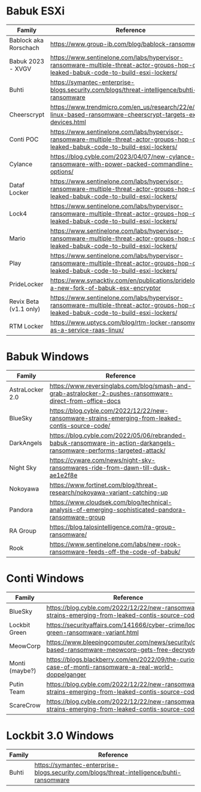 
# Babuk ESXi

| Family      | Reference |
| ----------- | ----------- |
| Bablock aka Rorschach | https://www.group-ib.com/blog/bablock-ransomware/ |
| Babuk 2023 - XVGV     | https://www.sentinelone.com/labs/hypervisor-ransomware-multiple-threat-actor-groups-hop-on-leaked-babuk-code-to-build-esxi-lockers/ |
| Buhti                 | https://symantec-enterprise-blogs.security.com/blogs/threat-intelligence/buhti-ransomware |
| Cheerscrypt           | https://www.trendmicro.com/en_us/research/22/e/new-linux-based-ransomware-cheerscrypt-targets-exsi-devices.html |
| Conti POC             | https://www.sentinelone.com/labs/hypervisor-ransomware-multiple-threat-actor-groups-hop-on-leaked-babuk-code-to-build-esxi-lockers/ |
| Cylance               | https://blog.cyble.com/2023/04/07/new-cylance-ransomware-with-power-packed-commandline-options/ |
| Dataf Locker          | https://www.sentinelone.com/labs/hypervisor-ransomware-multiple-threat-actor-groups-hop-on-leaked-babuk-code-to-build-esxi-lockers/ |
| Lock4                 | https://www.sentinelone.com/labs/hypervisor-ransomware-multiple-threat-actor-groups-hop-on-leaked-babuk-code-to-build-esxi-lockers/ |
| Mario                 | https://www.sentinelone.com/labs/hypervisor-ransomware-multiple-threat-actor-groups-hop-on-leaked-babuk-code-to-build-esxi-lockers/ |
| Play                  | https://www.sentinelone.com/labs/hypervisor-ransomware-multiple-threat-actor-groups-hop-on-leaked-babuk-code-to-build-esxi-lockers/ |
| PrideLocker           | https://www.synacktiv.com/en/publications/pridelocker-a-new-fork-of-babuk-esx-encryptor |
| Revix Beta (v1.1 only) | https://www.sentinelone.com/labs/hypervisor-ransomware-multiple-threat-actor-groups-hop-on-leaked-babuk-code-to-build-esxi-lockers/ |
| RTM Locker            | https://www.uptycs.com/blog/rtm-locker-ransomware-as-a-service-raas-linux/ |


# Babuk Windows

| Family      | Reference |
| ----------- | ----------- |
| AstraLocker 2.0        | https://www.reversinglabs.com/blog/smash-and-grab-astralocker-2-pushes-ransomware-direct-from-office-docs |
| BlueSky                | https://blog.cyble.com/2022/12/22/new-ransomware-strains-emerging-from-leaked-contis-source-code/ |
| DarkAngels             | https://blog.cyble.com/2022/05/06/rebranded-babuk-ransomware-in-action-darkangels-ransomware-performs-targeted-attack/ |
| Night Sky              | https://cyware.com/news/night-sky-ransomwares-ride-from-dawn-till-dusk-ae1e2f8e |
| Nokoyawa               | https://www.fortinet.com/blog/threat-research/nokoyawa-variant-catching-up |
| Pandora                | https://www.cloudsek.com/blog/technical-analysis-of-emerging-sophisticated-pandora-ransomware-group |
| RA Group               | https://blog.talosintelligence.com/ra-group-ransomware/ |
| Rook                   | https://www.sentinelone.com/labs/new-rook-ransomware-feeds-off-the-code-of-babuk/ |


# Conti Windows

| Family      | Reference |
| ----------- | ----------- |
| BlueSky                 | https://blog.cyble.com/2022/12/22/new-ransomware-strains-emerging-from-leaked-contis-source-code/ |
| Lockbit Green           | https://securityaffairs.com/141666/cyber-crime/lockbit-green-ransomware-variant.html |
| MeowCorp                | https://www.bleepingcomputer.com/news/security/conti-based-ransomware-meowcorp-gets-free-decryptor/ |
| Monti (maybe?)          | https://blogs.blackberry.com/en/2022/09/the-curious-case-of-monti-ransomware-a-real-world-doppelganger |
| Putin Team              | https://blog.cyble.com/2022/12/22/new-ransomware-strains-emerging-from-leaked-contis-source-code/ |
| ScareCrow               | https://blog.cyble.com/2022/12/22/new-ransomware-strains-emerging-from-leaked-contis-source-code/ |

# Lockbit 3.0 Windows

| Family      | Reference |
| ----------- | ----------- |
| Buhti                   | https://symantec-enterprise-blogs.security.com/blogs/threat-intelligence/buhti-ransomware |
